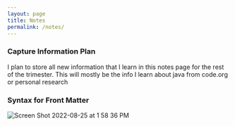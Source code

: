 ```yaml
---
layout: page
title: Notes
permalink: /notes/
---
```


### Capture Information Plan
I plan to store all new information that I learn in this notes page for the rest of the trimester. This will mostly be the info I learn about java from code.org or personal research

### Syntax for Front Matter

![Screen Shot 2022-08-25 at 1 58 36 PM](https://user-images.githubusercontent.com/24465360/186767931-d47f4cb3-6c7c-4d68-8b51-8bd6ee659f86.png)
